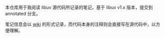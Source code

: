 本仓库用于我阅读 libuv 源代码所记录的笔记，基于 libuv v1.x 版本，提交到 annotated 分支。

笔记信息会以 [wiki](https://github.com/JiaxiangZheng/libuv/wiki) 的形式记录，而代码本身的注释则会直接写在源代码中，以方便理解。
